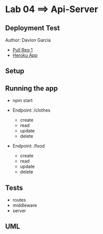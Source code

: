 # Lab 04 ==> Api-Server

## Deployment Test

Author: Davion Garcia

- [Pull Req 1]()
- [Heroku App](https://dg-api-server.herokuapp.com/)

## Setup


## Running the app

- npm start
- Endpoint: /clothes
  - create
  - read
  - update
  - delete

- Endpoint: /food
  - create
  - read
  - update
  - delete


## Tests

- routes
- middleware
- server

## UML
